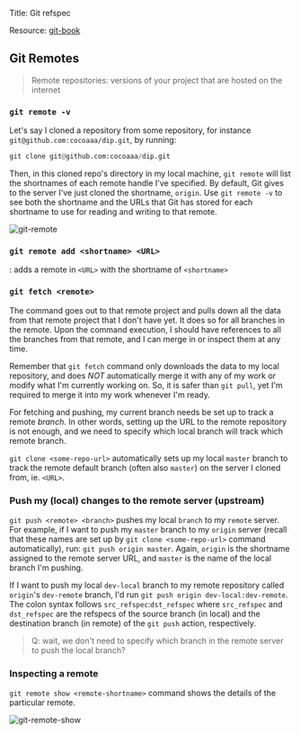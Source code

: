 Title: Git refspec

Resource: [git-book](https://git-scm.com/book/en/v2/Git-Internals-The-Refspec)
## Git Remotes
> Remote repositories: versions of your project that are hosted on the internet

### `git remote -v`

Let's say I cloned a repository from some repository, for instance
`git@github.com:cocoaaa/dip.git`, by running:

```python
git clone git@github.com:cocoaaa/dip.git
```

Then, in this cloned repo's directory in my local machine, 
`git remote` will list the shortnames of each remote handle I've specified. 
By default, Git gives to the server I've just cloned the shortname, `origin`.
Use `git remote -v` to see both the shortname and the URLs that Git has stored for
each shortname to use for reading and writing to that remote.

![git-remote]({filename}/images/git-remote.png)

### `git remote add <shortname> <URL>`
: adds a remote in `<URL>` with the shortname of `<shortname>`

### `git fetch <remote>`
The command goes out to that remote project and pulls down all the data from that
remote project that I don't have yet. It does so for all branches in the remote.
Upon the command execution, I should have references to all the branches from that
remote, and I can merge in or inspect them at any time.

Remember that `git fetch` command only downloads the data to my local repository,
and does *NOT* automatically merge it with any of my work or modify what I'm currently
working on. So, it is safer than `git pull`, yet I'm required to merge it into my 
work whenever I'm ready. 

For fetching and pushing, my current branch needs be set up to track a remote 
*branch*. In other words, setting up the URL to the remote repository is not enough, 
and we need to specify which local branch will track which remote branch.  

`git clone <some-repo-url>` automatically sets up my local `master` branch to 
track the remote default branch (often also `master`) on the server I cloned from,
ie. `<URL>`.

### Push my (local) changes to the remote server (upstream)
`git push <remote> <branch>` pushes my local `branch` to my `remote` server. 
For example, if I want to push my `master` branch to my `origin` server (recall 
that these names are set up by `git clone <some-repo-url>` command automatically),
run: `git push origin master`. Again, `origin` is the shortname assigned to the 
remote server URL, and `master` is the name of the local branch I'm pushing.

If I want to push my local `dev-local` branch to my remote repository called `origin`'s 
`dev-remote` branch, I'd run `git push origin dev-local:dev-remote`. 
The colon syntax follows `src_refspec`:`dst_refspec` where `src_refspec` and `dst_refspec`
are the refspecs of the source branch (in local) and the destination branch (in remote)
of the `git push` action, respectively.

> Q: wait, we don't need to specify which branch in the remote server to push 
the local branch?


### Inspecting a remote
`git remote show <remote-shortname>` command shows the details of the particular 
remote. 

![git-remote-show]({filename}/images/git-remote-show.png)





